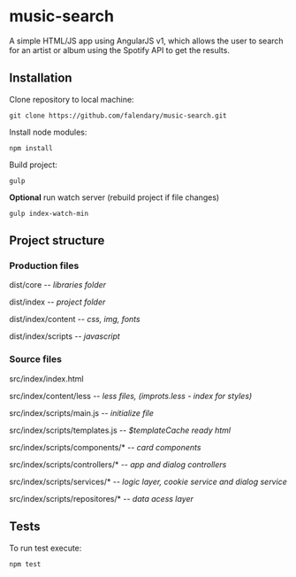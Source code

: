 # music-search
A simple HTML/JS app using AngularJS v1, which allows the user to search for an artist or album using the Spotify API to get the results.

## Installation
Clone repository to local machine:

`git clone https://github.com/falendary/music-search.git`

Install node modules:

`npm install`

Build project:

`gulp`

**Optional** run watch server (rebuild project if file changes)

`gulp index-watch-min`

## Project structure

### Production files

dist/core  -- *libraries folder*

dist/index -- *project folder*

dist/index/content -- *css, img, fonts*

dist/index/scripts -- *javascript*

### Source files

src/index/index.html

src/index/content/less -- *less files, (improts.less - index for styles)*

src/index/scripts/main.js  -- *initialize file*

src/index/scripts/templates.js  -- *$templateCache ready html*

src/index/scripts/components/* -- *card components*

src/index/scripts/controllers/* -- *app and dialog controllers*

src/index/scripts/services/* -- *logic layer, cookie service and dialog service*

src/index/scripts/repositores/* -- *data acess layer*

## Tests

To run test execute:

`npm test`
